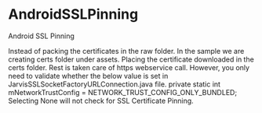 # AndroidSSLPinning
Android SSL Pinning

Instead of packing the certificates in the raw folder. 
In the sample we are creating certs folder under assets.
Placing the certificate downloaded in the certs folder.
Rest is taken care of https webservice call. 
However, you only need to validate whether the below value is set in JarvisSSLSocketFactoryURLConnection.java file.
private static int mNetworkTrustConfig = NETWORK_TRUST_CONFIG_ONLY_BUNDLED;
 Selecting None will not check for SSL Certificate Pinning.
